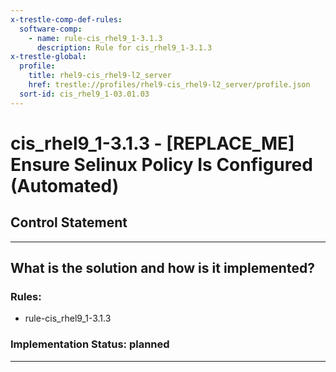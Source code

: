 ```yaml
---
x-trestle-comp-def-rules:
  software-comp:
    - name: rule-cis_rhel9_1-3.1.3
      description: Rule for cis_rhel9_1-3.1.3
x-trestle-global:
  profile:
    title: rhel9-cis_rhel9-l2_server
    href: trestle://profiles/rhel9-cis_rhel9-l2_server/profile.json
  sort-id: cis_rhel9_1-03.01.03
---
```


# cis_rhel9_1-3.1.3 - \[REPLACE_ME\] Ensure Selinux Policy Is Configured (Automated)

## Control Statement

______________________________________________________________________

## What is the solution and how is it implemented?

<!-- For implementation status enter one of: implemented, partial, planned, alternative, not-applicable -->

<!-- Note that the list of rules under ### Rules: is read-only and changes will not be captured after assembly to JSON -->

<!-- Add control implementation description here for control: cis_rhel9_1-3.1.3 -->

### Rules:

  - rule-cis_rhel9_1-3.1.3

### Implementation Status: planned

______________________________________________________________________
